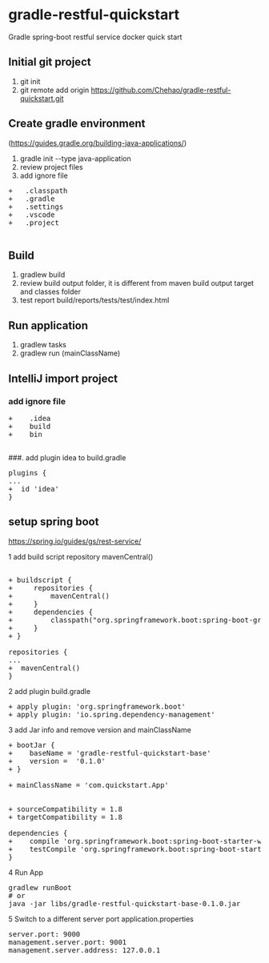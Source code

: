 # gradle-restful-quickstart
Gradle spring-boot restful service docker quick start

## Initial git project
1. git init
2. git remote add origin https://github.com/Chehao/gradle-restful-quickstart.git

## Create gradle environment 
(https://guides.gradle.org/building-java-applications/)
1. gradle init --type java-application 
2. review project files
3. add ignore file
  <pre>
+   .classpath
+   .gradle
+   .settings
+   .vscode
+   .project
  </pre>
## Build
1. gradlew build
2. review build output folder, it is different from maven build output target and classes folder
3. test report build/reports/tests/test/index.html

## Run application 
1. gradlew tasks
2. gradlew run (mainClassName)

## IntelliJ import project
### add ignore file
  <pre>
+    .idea
+    build
+    bin
  </pre>
###. add plugin idea to build.gradle
<pre>
plugins {
...
+  id 'idea'
}
</pre>

## setup spring boot 
https://spring.io/guides/gs/rest-service/

1 add build script repository mavenCentral()
<pre>

+ buildscript {
+     repositories {
+         mavenCentral()
+     }
+     dependencies {
+         classpath("org.springframework.boot:spring-boot-gradle-plugin:2.0.2.RELEASE")
+     }
+ }

repositories {
...
+  mavenCentral()
}
</pre>

2 add plugin build.gradle
<pre>
+ apply plugin: 'org.springframework.boot'
+ apply plugin: 'io.spring.dependency-management'
</pre>

3 add Jar info and remove version and mainClassName
<pre>
+ bootJar {
+    baseName = 'gradle-restful-quickstart-base'
+    version =  '0.1.0'
+ }

+ mainClassName = 'com.quickstart.App'


+ sourceCompatibility = 1.8
+ targetCompatibility = 1.8

dependencies {
+    compile 'org.springframework.boot:spring-boot-starter-web'
+    testCompile 'org.springframework.boot:spring-boot-starter-test'
}
</pre>

4 Run App
<pre>
gradlew runBoot 
# or 
java -jar libs/gradle-restful-quickstart-base-0.1.0.jar
</pre>

5 Switch to a different server port
application.properties
<pre>
server.port: 9000
management.server.port: 9001
management.server.address: 127.0.0.1
</pre>